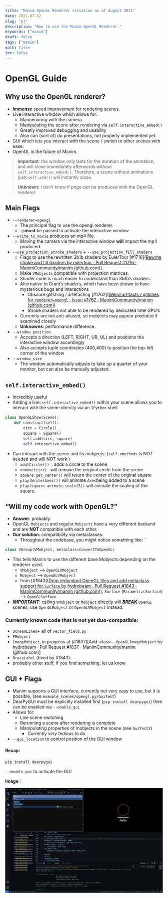 ```yaml
---
title: "Manim OpenGL Renderer situation as of August 2021"
date: 2021-07-32
slug: "p3"
description: "How to use the Manim OpenGL Renderer."
keywords: ["manim"]
draft: false
tags: ["manim"]
math: false
toc: false
---
```




# OpenGL Guide

## Why use the OpenGL renderer?

- ***Immense*** speed improvement for rendering scenes.
- Live interactive window which allows for:
  - Manoeuvring with the camera
  - Manipulating the scene after rendering via `self.interactive_embed()`
  - Greatly improved debugging and usability
  - Also can (sort of) do presentations, not properly implemented yet.
- GUI which lets you interact with the scene / switch to other scenes with ease.
- OpenGL is the future of Manim.

> **Important**: the window only lasts for the duration of the animation, and will close immediately afterwards without `self.interactive_embed()`. Therefore, a scene without animations (just `self.add()`) will instantly close.



> **Unknown:** I don’t know if pngs can be produced with the OpenGL renderer.

## Main Flags

- `--renderer=opengl`
  -  The principal flag to use the opengl renderer. 
  - `-p`**must** be passed to activate the interactive window
- `--write_to_movie` produces an mp4 file.
  - Moving the camera via the interactive window **will** impact the mp4 produced.
- `--use_projection_stroke_shaders` + `--use_projection_fill_shaders`
  - Flags to use the rewritten 3b1b shaders by EulerTour [#1716]([Rewrite stroke and fill shaders by eulertour · Pull Request #1716 · ManimCommunity/manim (github.com)](https://github.com/ManimCommunity/manim/pull/1716)). 
  - Make `VMobjects` compatible with projection matrices.
  - Shader code is much easier to understand than 3b1b’s shaders.
  - Alternative to Grant’s shaders, which have been shown to have mysterious bugs and interactions
    -  Obscure glitching / artefacting [#1762]([Weird artifacts / glitches for `renderer=opengl` · Issue #1762 · ManimCommunity/manim (github.com)](https://github.com/ManimCommunity/manim/issues/1762))
    - Stroke shaders not able to be rendered by dedicated Intel GPU’s
  - Currently are not anti-aliased, so mobjects may appear pixelated if examined closely
  - **Unknowns**: performance difference.
- `--window_position`
  - Accepts  a direction (LEFT, RIGHT, UR, UL)  and positions the interactive window accordingly
  - Also accepts tuple coordinates (400,400) to position the top-left corner of the window 
- `--window_size`
  - The window automatically adjusts to take up a quarter of your monitor, but can also be manually adjusted.



## `self.interactive_embed()`

- Incredibly useful 
- Adding a line: `self.interactive_embed()` within your scene allows you to interact with the scene directly via an `IPython` shell

```python
class OpenGLShow(Scene):
    def construct(self):
        circ = Circle()
        square = Square()
        self.add(circ, square)
        self.interactive_embed()
```

- Can interact with the scene and its mobjects: (`self.<method>` is NOT needed and will NOT work )
  - `add(Circle()) `: adds a circle to the scene
  - `remove(circ) ` will remove the original circle from the scene
  - `square.get_center()` will return the center of the original square
  - `play(Write(Axes())` will animate `Axes`being added to a scene
  - `play(square.animate.scale(5))` will animate the scaling of the square.



## “Will my code work with OpenGL?” 

- **Answer**: probably.
- OpenGL `Mobjects` and regular `Mobjects` have a very different backend and are **NOT** compatible with each other.
- **Our solution**: compatibility via metaclasses:
  - Throughout the codebase, you might notice something like: `

```python
class VGroup(VMobject, metaclass=ConvertToOpenGL)
```

- This tells Manim to use the different base Mobjects depending on the renderer used.
  - `VMobject` --> `OpenGLVMobject`
  - `Mobject` --> `OpenGLVMobject`
  - from [#1843]([Drop redundant OpenGL files and add metaclass support for `Surface` by hydrobeam · Pull Request #1843 · ManimCommunity/manim (github.com)](https://github.com/ManimCommunity/manim/pull/1843)), `Surface` (`ParametricSurface`) --> `OpenGLSurface`
- ***IMPORTANT***: calling `VMobject` or `Mobject` directly will ***BREAK*** `OpenGL` scenes, use `OpenGLMobject` or `OpenGLVMobject` instead.



### Currently known code that is not yet duo-compatible:

- `StreamLines`+ all of `vector_field.py`
- `PMobject`
- `ImageMobject`, in progress at [#1837][Add :class:`~.OpenGLImageMobject` by hydrobeam · Pull Request #1837 · ManimCommunity/manim (github.com)]
- `BraceLabel` (fixed by #1843)
- probably other stuff, if you find something, let us know



## GUI + Flags

- Manim supports a GUI interface, currently not very easy to use, but it is possible, (see `example_scenes/opengl.py/GuiTest`)
- DearPyGUI must be explicitly installed first (`pip install dearpygui`) then can be enabled via  `--enable_gui`
- Allows for:
  - Live scene switching
  - Rerunning a scene after rendering is complete
  - Manipulating properties of mobjects in the scene (see `GuiTest2`)
    - Currently *very* tedious to do.
- `--gui_location` to control position of the GUI window



#### Recap:

`pip install dearpygui`

`--enable_gui` to activate the GUI

**Image** :

![image-20210731213730044](static/img/image-20210731213730044.png)